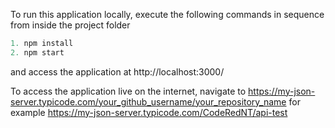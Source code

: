 To run this application locally, execute the following commands in sequence from inside the project folder

```js
1. npm install
2. npm start
```

and access the application at http://localhost:3000/

To access the application live on the internet, navigate to https://my-json-server.typicode.com/your_github_username/your_repository_name for example https://my-json-server.typicode.com/CodeRedNT/api-test
